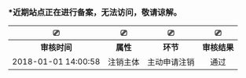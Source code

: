 ### \*近期站点正在进行备案，无法访问，敬请谅解。


| ⎚ | ⎚ | ⎚ | ⎚ |
| :------------: | :------------: | :------------: | :------------: |
|**审核时间**|**属性**|**环节**|**审核结果**|
|2018-01-01 14:00:58|注销主体|主动申请注销|通过|
